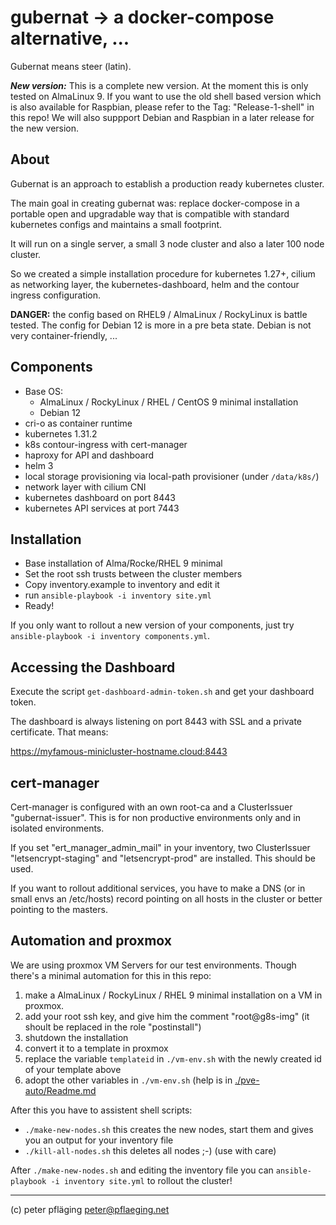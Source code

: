 # gubernat -> a docker-compose alternative, ...

Gubernat means steer (latin).

***New version:*** This is a complete new version. At the moment this is only tested on AlmaLinux 9. If you want to use the old shell based version which is also available for Raspbian, please refer to the Tag: "Release-1-shell" in this repo! We will also suppport Debian and Raspbian in a later release for the new version.

## About

Gubernat is an approach to establish a production ready kubernetes cluster.

The main goal in creating gubernat was: replace docker-compose in a portable open and
upgradable way that is compatible with standard kubernetes configs and maintains a small footprint.

It will run on a single server, a small 3 node cluster and also a later 100 node cluster.

So we created a simple installation procedure for kubernetes 1.27+, cilium as networking layer, the kubernetes-dashboard, helm and the contour ingress configuration.

**DANGER:** the config based on RHEL9 / AlmaLinux / RockyLinux is battle tested. The config for Debian 12 is more in a pre beta state. Debian is not very container-friendly, ...

## Components

- Base OS: 
  - AlmaLinux / RockyLinux / RHEL / CentOS 9 minimal installation
  - Debian 12
- cri-o as container runtime
- kubernetes 1.31.2
- k8s contour-ingress with cert-manager
- haproxy for API and dashboard
- helm 3
- local storage provisioning via local-path provisioner (under `/data/k8s/`)
- network layer with cilium CNI
- kubernetes dashboard on port 8443
- kubernetes API services at port 7443

## Installation

- Base installation of Alma/Rocke/RHEL 9 minimal
- Set the root ssh trusts between the cluster members
- Copy inventory.example to inventory and edit it
- run `ansible-playbook -i inventory site.yml`
- Ready!

If you only want to rollout a new version of your components, just try `ansible-playbook -i inventory components.yml`.

## Accessing the Dashboard

Execute the script `get-dashboard-admin-token.sh` and get your dashboard token.

The dashboard is always listening on port 8443 with SSL and a private certificate. That means:

<https://myfamous-minicluster-hostname.cloud:8443>

## cert-manager

Cert-manager is configured with an own root-ca and a ClusterIssuer "gubernat-issuer". This is for non productive environments only and in isolated environments.

If you set "ert_manager_admin_mail" in your inventory, two ClusterIssuer "letsencrypt-staging" and "letsencrypt-prod" are installed. This should be used.

If you want to rollout additional services, you have to make a DNS (or in small envs an /etc/hosts) record pointing on all hosts in the cluster or better pointing to the masters.

## Automation and proxmox

We are using proxmox VM Servers for our test environments. Though there's a minimal automation for this in this repo:

1. make a AlmaLinux / RockyLinux / RHEL 9 minimal installation on a VM in proxmox.
1. add your root ssh key, and give him the comment "root@g8s-img" (it shoult be replaced in the role "postinstall")
1. shutdown the installation
1. convert it to a template in proxmox
1. replace the variable `templateid` in `./vm-env.sh` with the newly created id of your template above
1. adopt the other variables in `./vm-env.sh` (help is in [./pve-auto/Readme.md](./pve-auto/Readme.md)

After this you have to assistent shell scripts:

- `./make-new-nodes.sh` this creates the new nodes, start them and gives you an output for your inventory file
- `./kill-all-nodes.sh` this deletes all nodes ;-) (use with care)

After `./make-new-nodes.sh` and editing the inventory file you can `ansible-playbook -i inventory site.yml` to rollout the cluster!

---
(c) peter pfläging <peter@pflaeging.net>

